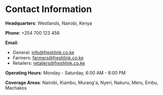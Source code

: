# Contact Information

**Headquarters**: 
Westlands, Nairobi, Kenya

**Phone**: +254 700 123 456

**Email**: 
- General: info@freshlink.co.ke
- Farmers: farmers@freshlink.co.ke
- Retailers: retailers@freshlink.co.ke

**Operating Hours**: Monday - Saturday, 6:00 AM - 8:00 PM

**Coverage Areas**: Nairobi, Kiambu, Murang'a, Nyeri, Nakuru, Meru, Embu, Machakos
